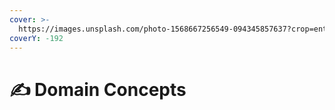 ```yaml
---
cover: >-
  https://images.unsplash.com/photo-1568667256549-094345857637?crop=entropy&cs=srgb&fm=jpg&ixid=M3wxOTcwMjR8MHwxfHNlYXJjaHw0fHxsaWJyYXJ5fGVufDB8fHx8MTcyMDAxODA4Nnww&ixlib=rb-4.0.3&q=85
coverY: -192
---
```


# ✍️ Domain Concepts


